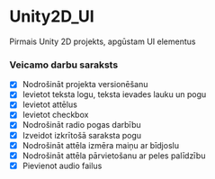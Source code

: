 # Unity2D_UI
Pirmais Unity 2D projekts, apgūstam UI elementus

### Veicamo darbu saraksts

- [x] Nodrošināt projekta versionēšanu
- [x] Ievietot teksta logu, teksta ievades lauku un pogu
- [x] Ievietot attēlus
- [x] Ievietot checkbox
- [x] Nodrošināt radio pogas darbību
- [x] Izveidot izkrītošā saraksta pogu
- [x] Nodrošināt attēla izmēra maiņu ar bīdjoslu
- [x] Nodrošināt attēla pārvietošanu ar peles palīdzību
- [x] Pievienot audio failus
